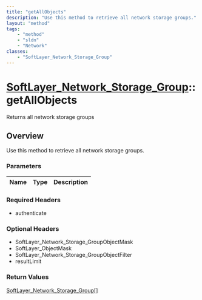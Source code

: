 ```yaml
---
title: "getAllObjects"
description: "Use this method to retrieve all network storage groups."
layout: "method"
tags:
    - "method"
    - "sldn"
    - "Network"
classes:
    - "SoftLayer_Network_Storage_Group"
---
```

# [SoftLayer_Network_Storage_Group](/reference/services/SoftLayer_Network_Storage_Group)::getAllObjects

Returns all network storage groups


## Overview 
Use this method to retrieve all network storage groups. 

### Parameters 
|Name | Type | Description |
| --- | --- | --- |


### Required Headers
* authenticate

### Optional Headers
* SoftLayer_Network_Storage_GroupObjectMask
* SoftLayer_ObjectMask
* SoftLayer_Network_Storage_GroupObjectFilter
* resultLimit

### Return Values
<a href='/reference/datatypes/SoftLayer_Network_Storage_Group'>SoftLayer_Network_Storage_Group[] </a>

